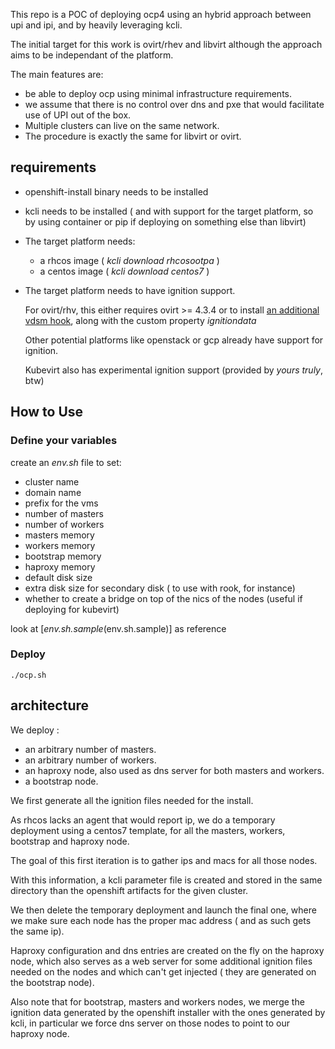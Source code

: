 This repo is a POC of deploying ocp4 using an hybrid approach between upi and ipi, and by heavily leveraging kcli.

The initial target for this work is ovirt/rhev and libvirt although the approach aims to be independant of the platform.

The main features are:

- be able to deploy ocp using minimal infrastructure requirements.
- we assume that there is no control over dns and pxe that would facilitate use of UPI out of the box.
- Multiple clusters can live on the same network.
- The procedure is exactly the same for libvirt or ovirt.


## requirements

- openshift-install binary needs to be installed
- kcli needs to be installed ( and with support for the target platform, so by using container or pip if deploying on something else than libvirt)
- The target platform needs:
  - a rhcos image ( *kcli download rhcosootpa* )
  - a centos image ( *kcli download centos7* )
- The target platform needs to have ignition support. 
  
  For ovirt/rhv, this either requires ovirt >= 4.3.4 or to install [an additional vdsm hook](https://gerrit.ovirt.org/#/c/100008), along with the custom property *ignitiondata*

  Other potential platforms like openstack or gcp already have support for ignition.

  Kubevirt also has experimental ignition support (provided by *yours truly*, btw)

## How to Use

### Define your variables

create an *env.sh* file to set:

- cluster name
- domain name
- prefix for the vms
- number of masters
- number of workers
- masters memory
- workers memory
- bootstrap memory
- haproxy memory
- default disk size
- extra disk size for secondary disk ( to use with rook, for instance)
- whether to create a bridge on top of the nics of the nodes (useful if deploying for kubevirt)

look at [*env.sh.sample*(env.sh.sample)] as reference

### Deploy

`./ocp.sh`

## architecture

We deploy :

- an arbitrary number of masters.
- an arbitrary number of workers.
- an haproxy node, also used as dns server for both masters and workers.
- a bootstrap node.

We first generate all the ignition files needed for the install.

As rhcos lacks an agent that would report ip, we do a temporary deployment using a centos7 template, for all the masters, workers, bootstrap and haproxy node.

The goal of this first iteration is to gather ips and macs for all those nodes.

With this information, a kcli parameter file is created and stored in the same directory than the openshift artifacts for the given cluster.

We then delete the temporary deployment and launch the final one, where we make sure each node has the proper mac address ( and as such gets the same ip).

Haproxy configuration and dns entries are created on the fly on the haproxy node, which also serves as a web server for some additional ignition files needed on the nodes and which can't get injected ( they are generated on the bootstrap node).

Also note that for bootstrap, masters and workers nodes, we merge the ignition data generated by the openshift installer with the ones generated by kcli, in particular we force dns server on those nodes to point to our haproxy node.
